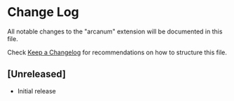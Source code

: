 # Change Log

All notable changes to the "arcanum" extension will be documented in this file.

Check [Keep a Changelog](http://keepachangelog.com/) for recommendations on how to structure this file.

## [Unreleased]

- Initial release
